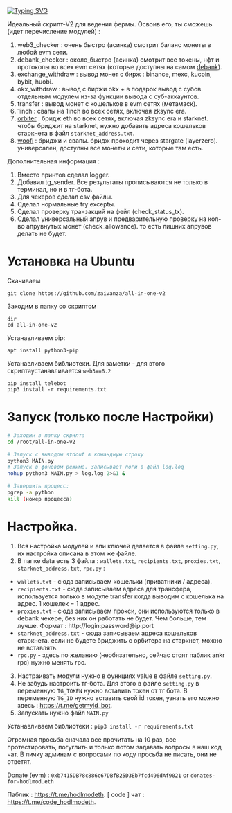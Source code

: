 [![Typing SVG](https://readme-typing-svg.herokuapp.com?color=%2336BCF7&lines=All-in-one+V2)](https://git.io/typing-svg)

Идеальный скрипт-V2 для ведения фермы. Освоив его, ты сможешь (идет перечисление модулей) :

1. web3_checker : очень быстро (асинка) смотрит баланс монеты в любой evm сети.
2. debank_checker : около_быстро (асинка) смотрит все токены, нфт и протоколы во всех evm сетях (которые доступны на самом [debank](https://debank.com/)). 
3. exchange_withdraw : вывод монет с бирж : binance, mexc, kucoin, bybit, huobi.
4. okx_withdraw : вывод с биржи okx + в подарок вывод с субов. отдельным модулем из-за функции вывода с суб-аккаунтов.
5. transfer : вывод монет с кошельков в evm сетях (метамаск).
6. 1inch : свапы на 1inch во всех сетях, включая zksync era.
7. [orbiter](https://www.orbiter.finance/) : бридж eth во всех сетях, включая zksync era и starknet. чтобы бриджит на starknet, нужно добавить адреса кошельков старкнета в файл `starknet_address.txt`.
8. [woofi](https://fi.woo.org/) : бриджи и свапы. бридж проходит через stargate (layerzero). универсален, доступны все монеты и сети, которые там есть. 

Дополнительная информация :
1. Вместо принтов сделал logger. 
2. Добавил tg_sender. Все результаты прописываются не только в терминал, но и в тг-бота.
3. Для чекеров сделал csv файлы. 
4. Сделал нормальные try exceptы.
5. Сделал проверку транзакций на фейл (check_status_tx).
6. Сделал универсальный апрув и предварительную проверку на кол-во апрувнутых монет (check_allowance). то есть лишних апрувов делать не будет.

# Установка на Ubuntu
Скачиваем
```
git clone https://github.com/zaivanza/all-in-one-v2
```
Заходим в папку со скриптом
```
dir
cd all-in-one-v2
```
Устанавливаем pip:
```
apt install python3-pip
```
Устанавливаем библиотеки. Для заметки - для этого скриптаустанавливается `web3==6.2`
```
pip install telebot
pip3 install -r requirements.txt
```
# Запуск (только после Настройки)

```bash
# Заходим в папку скрипта
cd /root/all-in-one-v2

# Запуск с выводом stdout в командную строку
python3 MAIN.py
# Запуск в фоновом режиме. Записывает логи в файл log.log
nohup python3 MAIN.py > log.log 2>&1 &

# Завершить процесс:
pgrep -a python
kill (номер процесса)
```


# Настройка.

1. Вся настройка модулей и апи ключей делается в файле `setting.py`, их настройка описана в этом же файле. 
2.  В папке data есть 3 файла : `wallets.txt`, `recipients.txt`, `proxies.txt`, `starknet_address.txt`, `rpc.py` :
- `wallets.txt` - сюда записываем кошельки (приватники / адреса).
- `recipients.txt` - сюда записываем адреса для трансфера, используется только в модуле transfer когда выводим с кошелька на адрес. 1 кошелек = 1 адрес.
- `proxies.txt` - сюда записываем прокси, они используются только в debank чекере, без них он работать не будет. Чем больше, тем лучше. Формат : http://login:password@ip:port
- `starknet_address.txt` - сюда записываем адреса кошельков старкнета. если не будете бриджить с орбитера на старкнет, можно не вставлять.
- `rpc.py` - здесь по желанию (необязательно, сейчас стоят паблик ankr rpc) нужно менять rpc.
3. Настраивать модули нужно в функциях value в файле `setting.py`.
4. Не забудь настроить тг-бота. Для этого в файле `setting.py` в переменную `TG_TOKEN` нужно вставить токен от тг бота. В переменную `TG_ID` нужно вставить свой id токен, узнать его можно здесь : https://t.me/getmyid_bot.
5. Запускать нужно файл `MAIN.py`

Устанавливаем библиотеки : `pip3 install -r requirements.txt`

Огромная просьба сначала все прочитать на 10 раз, все протестировать, погуглить и только потом задавать вопросы в наш код чат. В личку админам с вопросами по коду просьба не писать, они не ответят.

Donate (evm) : `0xb7415DB78c886c67DBfB25D3Eb7fcd496dAf9021` or `donates-for-hodlmod.eth`

Паблик : https://t.me/hodlmodeth. [ code ] чат : https://t.me/code_hodlmodeth.
